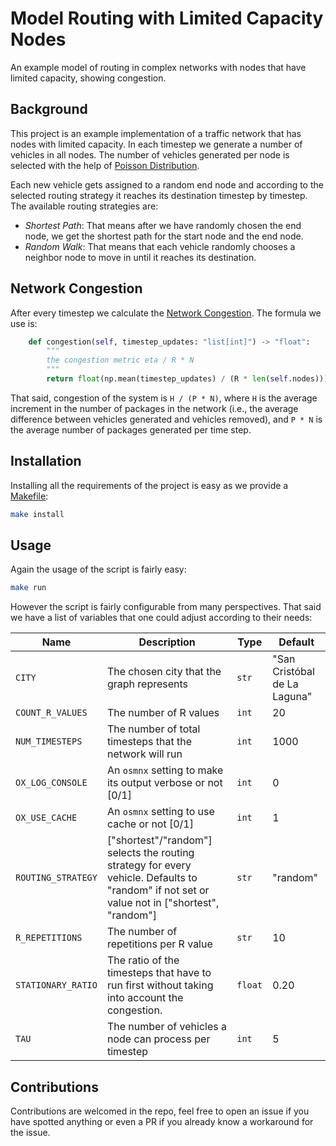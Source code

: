 # Model Routing with Limited Capacity Nodes

An example model of routing in complex networks with nodes that have limited capacity, showing congestion.

## Background

This project is an example implementation of a traffic network that has nodes with limited capacity. In each timestep we generate a number of vehicles in all nodes. The number of vehicles generated per node is selected with the help of [Poisson Distribution](https://en.wikipedia.org/wiki/Poisson_distribution).

Each new vehicle gets assigned to a random end node and according to the selected routing strategy it reaches its destination timestep by timestep. The available routing strategies are:

- _Shortest Path_: That means after we have randomly chosen the end node, we get the shortest path for the start node and the end node.
- _Random Walk_: That means that each vehicle randomly chooses a neighbor node to move in until it reaches its destination.

## Network Congestion

After every timestep we calculate the [Network Congestion](https://en.wikipedia.org/wiki/Network_congestion). The formula we use is:

```python
    def congestion(self, timestep_updates: "list[int]") -> "float":
        """
        the congestion metric eta / R * N
        """
        return float(np.mean(timestep_updates) / (R * len(self.nodes)))
```

That said, congestion of the system is `H / (Ρ * N)`, where `H` is the average increment in the number of packages in the network (i.e., the average difference between vehicles generated and vehicles removed), and `P * N` is the average number of packages generated per time step.

## Installation

Installing all the requirements of the project is easy as we provide a [Makefile](./Makefile):

```bash
make install
```

## Usage

Again the usage of the script is fairly easy:

```bash
make run
```

However the script is fairly configurable from many perspectives. That said we have a list of variables that one could adjust according to their needs:

| Name               | Description                                                                                                                                  | Type    | Default                      |
| ------------------ | -------------------------------------------------------------------------------------------------------------------------------------------- | ------- | ---------------------------- |
| `CITY`             | The chosen city that the graph represents                                                                                                    | `str`   | "San Cristóbal de La Laguna" |
| `COUNT_R_VALUES`   | The number of R values                                                                                                                       | `int`   | 20                           |
| `NUM_TIMESTEPS`    | The number of total timesteps that the network will run                                                                                      | `int`   | 1000                         |
| `OX_LOG_CONSOLE`   | An `osmnx` setting to make its output verbose or not [0/1]                                                                                   | `int`   | 0                            |
| `OX_USE_CACHE`     | An `osmnx` setting to use cache or not [0/1]                                                                                                 | `int`   | 1                            |
| `ROUTING_STRATEGY` | ["shortest"/"random"] selects the routing strategy for every vehicle. Defaults to "random" if not set or value not in ["shortest", "random"] | `str`   | "random"                     |
| `R_REPETITIONS`    | The number of repetitions per R value                                                                                                        | `str`   | 10                           |
| `STATIONARY_RATIO` | The ratio of the timesteps that have to run first without taking into account the congestion.                                                | `float` | 0.20                         |
| `TAU`              | The number of vehicles a node can process per timestep                                                                                       | `int`   | 5                            |

## Contributions

Contributions are welcomed in the repo, feel free to open an issue if you have spotted anything or even a PR if you already know a workaround for the issue.
